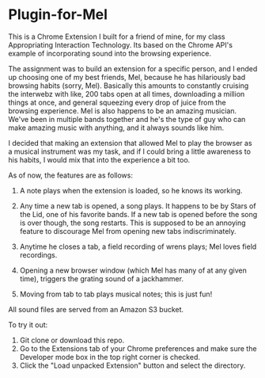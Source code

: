 Plugin-for-Mel
==============
This is a Chrome Extension I built for a friend of mine, for my class Appropriating Interaction Technology. Its based on the Chrome API's example of incorporating sound into the browsing experience. 

The assignment was to build an extension for a specific person, and I ended up choosing one of my best friends, Mel, because he has hilariously bad browsing habits (sorry, Mel). Basically this amounts to constantly cruising the interwebz with like, 200 tabs open at all times, downloading a million things at once, and general squeezing every drop of juice from the browsing experience. Mel is also happens to be an amazing musician. We've been in multiple bands together and he's the type of guy who can make amazing music with anything, and it always sounds like him.

I decided that making an extension that allowed Mel to play the browser as a musical instrument was my task, and if I could bring a little awareness to his habits, I would mix that into the experience a bit too. 

As of now, the features are as follows:

1) A note plays when the extension is loaded, so he knows its working.

2) Any time a new tab is opened, a song plays. It happens to be by Stars of the Lid, one of his favorite bands. If a new tab is opened before the song is over though, the song restarts. This is supposed to be an annoying feature to discourage Mel from opening new tabs indiscriminately. 

3) Anytime he closes a tab, a field recording of wrens plays; Mel loves field recordings.

4) Opening a new browser window (which Mel has many of at any given time), triggers the grating sound of a jackhammer.

5) Moving from tab to tab plays musical notes; this is just fun!

All sound files are served from an Amazon S3 bucket.

To try it out:

1) Git clone or download this repo.
2) Go to the Extensions tab of your Chrome preferences and make sure the Developer mode box in the top right corner is checked.
3) Click the "Load unpacked Extension" button and select the directory.
